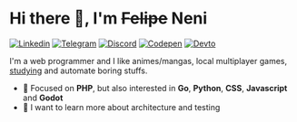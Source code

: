 # Hi there 👋, I'm ~~Felipe~~ Neni

[![Linkedin](https://img.shields.io/badge/-LinkedIn-blue?style=flat-square&logo=Linkedin&logoColor=white)](https://www.linkedin.com/in/nenitf)
[![Telegram](https://img.shields.io/badge/-Telegram-1ca0f1?style=flat-square&logo=telegram&logoColor=white)](https://t.me/nenitf)
[![Discord](https://img.shields.io/badge/-Discord-7389D8?style=flat-square&logo=Discord&logoColor=white)](https://discord.com/users/298546270451269642)
[![Codepen](https://img.shields.io/badge/-CodePen-000000?style=flat-square&logo=Codepen&logoColor=white)](https://codepen.io/nenitf/collections/popular?grid_type=list)
[![Devto](https://img.shields.io/badge/-Blog-000000?style=flat-square&logo=DEV.to&logoColor=white)](https://dev.to/nenitf/)


I'm a web programmer and I like animes/mangas, local multiplayer games, [studying](http://neni.dev/ead) and  automate boring stuffs.

- 📌 Focused on **PHP**, but also interested in **Go**, **Python**, **CSS**, **Javascript** and **Godot**
- 🔭 I want to learn more about architecture and testing

